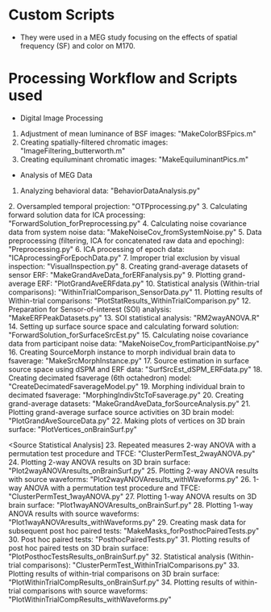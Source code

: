 # Custom Scripts
* They were used in a MEG study focusing on the effects of spatial frequency (SF) and color on M170. 

# Processing Workflow and Scripts used
* Digital Image Processing
1. Adjustment of mean luminance of BSF images: "MakeColorBSFpics.m"
2. Creating spatially-filtered chromatic images: "ImageFiltering_butterworth.m"
3. Creating equiluminant chromatic images: "MakeEquiluminantPics.m"

* Analysis of MEG Data
1. Analyzing behavioral data: "BehaviorDataAnalysis.py"

<Preprocessing>
2. Oversampled temporal projection: "OTPprocessing.py"
3. Calculating forward solution data for ICA processing: "ForwardSolution_forPreprocessing.py"
4. Calculating noise covariance data from system noise data: "MakeNoiseCov_fromSystemNoise.py"
5. Data preprocessing (filtering, ICA for concatenated raw data and epoching): "Preprocessing.py"
6. ICA processing of epoch data: "ICAprocessingForEpochData.py"
7. Improper trial exclusion by visual inspection: "VisualInspection.py"

<Sensor Data Analysis>
8. Creating grand-average datasets of sensor ERF: "MakeGrandAveData_forERFanalysis.py"
9. Plotting grand-average ERF: "PlotGrandAveERFdata.py"
10. Statistical analysis (Within-trial comparisons): "WithinTrialComparison_SensorData.py"
11. Plotting results of Within-trial comparisons: "PlotStatResults_WithinTrialComparison.py"
12. Preparation for Sensor-of-interest (SOI) analysis: "MakeERFPeakDatasets.py"
13. SOI statistical analysis: "RM2wayANOVA.R"

<Source Reconstruction>
14. Setting up surface source space and calculating forward solution: "ForwardSolution_forSurfaceSrcEst.py"
15. Calculating noise covariance data from participant noise data: "MakeNoiseCov_fromParticipantNoise.py"
16. Creating SourceMorph instance to morph individual brain data to fsaverage: "MakeSrcMorphInstance.py"
17. Source estimation in surface source space using dSPM and ERF data: "SurfSrcEst_dSPM_ERFdata.py"
18. Creating decimated fsaverage (6th octahedron) model: "CreateDecimatedFsaverageModel.py"
19. Morphing individual brain to decimated fsaverage: "MorphingIndivStcToFsaverage.py"
20. Creating grand-average datasets: "MakeGrandAveData_forSourceAnalysis.py"
21. Plotting grand-average surface source activities on 3D brain model: "PlotGrandAveSourceData.py"
22. Making plots of vertices on 3D brain surface: "PlotVertices_onBrainSurf.py"

<Source Statistical Analysis]
23. Repeated measures 2-way ANOVA with a permutation test procedure and TFCE: "ClusterPermTest_2wayANOVA.py"
24. Plotting 2-way ANOVA results on 3D brain surface: "Plot2wayANOVAresults_onBrainSurf.py"
25. Plotting 2-way ANOVA results with source waveforms: "Plot2wayANOVAresults_withWaveforms.py"
26. 1-way ANOVA with a permutation test procedure and TFCE: "ClusterPermTest_1wayANOVA.py"
27. Plotting 1-way ANOVA results on 3D brain surface: "Plot1wayANOVAresults_onBrainSurf.py"
28. Plotting 1-way ANOVA results with source waveforms: "Plot1wayANOVAresults_withWaveforms.py"
29. Creating mask data for subsequent post hoc paired tests: "MakeMasks_forPosthocPairedTests.py"
30. Post hoc paired tests: "PosthocPairedTests.py"
31. Plotting results of post hoc paired tests on 3D brain surface: "PlotPosthocTestsResults_onBrainSurf.py"
32. Statistical analysis (Within-trial comparisons): "ClusterPermTest_WithinTrialComparisons.py"
33. Plotting results of within-trial comparisons on 3D brain surface: "PlotWithinTrialCompResults_onBrainSurf.py"
34. Plotting results of within-trial comparisons with source waveforms: "PlotWithinTrialCompResults_withWaveforms.py"
